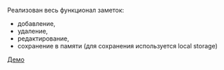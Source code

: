Реализован весь функционал заметок:
- добавление, 
- удаление, 
- редактирование, 
- сохранение в памяти (для сохранения используется local storage)

[Демо](https://svetlanael12.github.io/notebook/)
